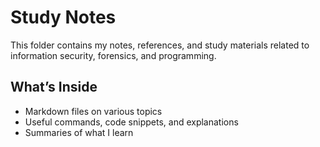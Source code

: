 # Study Notes

This folder contains my notes, references, and study materials related to information security, forensics, and programming.

## What’s Inside

- Markdown files on various topics
- Useful commands, code snippets, and explanations
- Summaries of what I learn

